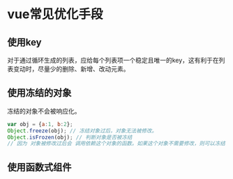 # vue常见优化手段
## 使用key
对于通过循环生成的列表，应给每个列表项一个稳定且唯一的key，这有利于在列表变动时，尽量少的删除、新增、改动元素。 
## 使用冻结的对象
冻结的对象不会被响应化。
```js
var obj = {a:1, b:2};
Object.freeze(obj); // 冻结对象过后，对象无法被修改。
Object.isFrozen(obj); // 判断对象是否被冻结
// 因为 对象被修改过后会 调用依赖这个对象的函数。如果这个对象不需要修改，则可以冻结
```
## 使用函数式组件
